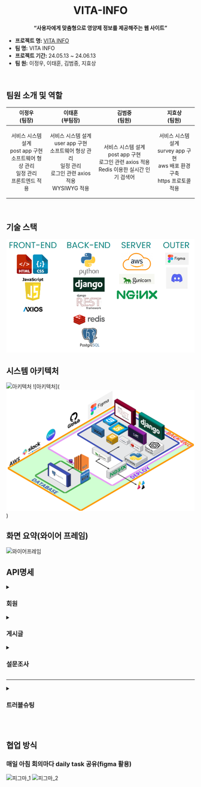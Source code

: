 <div style ="text-align:center">

  # VITA-INFO

</div>



<p align='center'><strong>“사용자에게 맞춤형으로 영양제 정보를 제공해주는 웹 사이트”</strong></p>
</p>
  <ul>
  <li><strong>프로젝트 명: </strong><a href="https://vitainfo.kr"> VITA INFO</a></li>
  <li><strong>팀 명:</strong> VITA INFO</li>
  <li><strong>프로젝트 기간:</strong> 24.05.13 ~ 24.06.13</li>
  <li><strong>팀 원:</strong> 이정우, 이태훈, 김범중, 지효상</li>
</ul>
<br>


## 팀원 소개 및 역할
<table>
<thead>
<tr>
<th>이정우 <br>(팀장)</th>
<th>이태훈 <br>(부팀장)</th>
<th>김범중 <br>(팀원)</th>
<th>지효상 <br>(팀원)</th>
</tr>
</thead>
<tbody>
<tr>
  <td>
    <p align="center">
      서비스 시스템 설계<br>
      post app 구현<br>
      소프트웨어 형상 관리<br>
      일정 관리 <br>
      프론트엔드 적용
    </p>
  </td>
    <td>
    <p align="center">
      서비스 시스템 설계<br>
      user app 구현<br>
      소프트웨어 형상 관리<br>
      일정 관리 <br>
      로그인 관련 axios 적용<br>
      WYSIWYG 적용
    </p>
  </td>
  
  <td>
    <p align="center">
      서비스 시스템 설계<br>
      post app 구현<br>
      로그인 관련 axios 적용<br>
      Redis 이용한 실시간 인기 검색어
    </p>
  </td>
  
  <td>
    <p align="center">
   서비스 시스템 설계<br>
  survey app 구현<br>
  aws 배포 환경 구축<br>
  https 프로토콜 적용
    </p>
  </td>
</tr>
</tbody>
</table>

<br>

## 기술 스택
![기술스택](image.png)


## 시스템 아키텍처
![아키텍처](https://github.com/JWTONE/VITA-INFO/assets/159910835/f4047c1c-a83b-4d56-8933-542baa9e7aa5)
![아키텍처](![alt text](image-1.png))


## 화면 요약(와이어 프레임)
![와이어프레임](https://github.com/JWTONE/VITA-INFO/assets/159910835/04fa97b7-1c8f-4561-a062-d29408c157f0)

## API명세 

<details>
  
<summary>
  
  ### 회원
  
</summary>

- **회원가입**
  - HTTP Method: POST
  - API Path: `/api/account/`
  - Request:
    ```json
    {
        "username": "string",
        "password": "string",
        "confirm_password": "string",
        "email": "email",
        "name": "string",
        "nickname": "string",
        "date_of_birth": "date",
        "gender": "string",
        "subscription": "boolean"
    }
    ```
  - Response:
    
    &emsp;&emsp; 성공, 200

    &emsp;&emsp; 실패, 400 



- **로그인**
  - HTTP Method: POST
  - API Path: `/api/account/login`
  - Request:
    ```json
    {
        "username": "string",
        "password": "string",
    }
    ```
  - Response:
    
    &emsp;&emsp; 성공, 200

    &emsp;&emsp; 실패, 400 


- **토큰 Refresh**
  - HTTP Method: POST
  - API Path: `/api/account/refresh`
  - Request:
    ```json
    {
        "refresh" : "string"
    }
    ```
  - Response:
    
    &emsp;&emsp; 성공, 200

    &emsp;&emsp; 실패, 401


- **로그아웃**
  - HTTP Method: POST
  - API Path: `/api/account/logout`
  - Request:
    ```json
    {
        "refresh" : "string"
    }
    ```
  - Response:
    
    &emsp;&emsp; 성공, 200

    &emsp;&emsp; 실패, 400 


- **회원탈퇴**
  - HTTP Method: DELETE
  - API Path: `/api/account/`
  - Request:
    ```json
    {
        "password": "string",
    }
    ```
  - Response:
    
    &emsp;&emsp; 성공, 200

    &emsp;&emsp; 실패, 400 


- **회원정보 수정**
  - HTTP Method: PUT
  - API Path: `/api/account/<str:username>`
  - Request:
    ```json
    {
        "email": "email",
        "date_of_birth": "date",
        "gender": "string",
        "subscription": "boolean"
    }
    ```
  - Response:
    
    &emsp;&emsp; 성공, 200

    &emsp;&emsp; 실패, 400 


- **비밀번호 수정**
  - HTTP Method: PUT
  - API Path: `/api/account/<str:username>/password`
  - Request:
    ```json
    {
        "password": "string",
        "confirm_password": "string",
    }
    ```
  - Response:
    
    &emsp;&emsp; 성공, 200

    &emsp;&emsp; 실패, 400 


</details>

<details>
  
<summary>
  
  ### 게시글
  
</summary>

- **게시글 작성**
  - HTTP Method: POST
  - API Path: `/api/post/`
  - Request:
    ```json
    {
        "title":"string",
        "content":"string"
    }
    ```
  - Response:
    
    &emsp;&emsp; 성공, 200

    &emsp;&emsp; 실패, 400 


- **게시글 리스트 조회**
  - HTTP Method: GET
  - API Path: `/api/post/<str:category>`
  - Response:
    
    &emsp;&emsp; 성공, 200

    &emsp;&emsp; 실패, 400 


- **게시글 검색**
  - HTTP Method: GET
  - API Path: `/api/post/search/`
  - Response:
    
    &emsp;&emsp; 성공, 200

    &emsp;&emsp; 실패, 400 


- **게시글 상세 조회**
  - HTTP Method: GET
  - API Path: `/api/post/<int:post_pk>`
  - Response:
    
    &emsp;&emsp; 성공, 200

    &emsp;&emsp; 실패, 400 


- **게시글 수정**
  - HTTP Method: PUT
  - API Path: `/api/post/<int:post_pk>`
  - Request:
    ```json
    {
        "title":"string",
        "content":"string"
    }
    ```
  - Response:
    
    &emsp;&emsp; 성공, 200

    &emsp;&emsp; 실패, 400 


- **게시글 삭제**
  - HTTP Method: DELETE
  - API Path: `/api/post/<int:post_pk>`
  - Response:
    
    &emsp;&emsp; 성공, 200

    &emsp;&emsp; 실패, 400 


- **게시글 좋아요**
  - HTTP Method: POST
  - API Path: `/api/post/<int:post_pk>`
  - Response:
    
    &emsp;&emsp; 성공, 200

    &emsp;&emsp; 실패, 400 


- **댓글 작성**
  - HTTP Method: POST
  - API Path: `/api/post/<int:post_pk>/comment/`
  - Request:
    ```json
    {
        "content":"string"
    }
    ```
  - Response:
    
    &emsp;&emsp; 성공, 200

    &emsp;&emsp; 실패, 400 


- **대댓글 작성**
  - HTTP Method: POST
  - API Path: `/api/post/<int:post_pk>/comment/<int:comment_pk>`
  - Request:
    ```json
    {
        "title":"string",
        "content":"string"
    }
    ```
  - Response:
    
    &emsp;&emsp; 성공, 200

    &emsp;&emsp; 실패, 400 


- **댓글 조회**
  - HTTP Method: GET
  - API Path: `/api/post/<int:post_pk>/comment/`
  - Response:
    
    &emsp;&emsp; 성공, 200

    &emsp;&emsp; 실패, 400 


- **댓글 수정**
  - HTTP Method: PUT
  - API Path: `/api/post/comment/<int:comment_pk>`
  - Request:
    ```json
    {
        "title":"string",
        "content":"string"
    }
    ```
  - Response:
    
    &emsp;&emsp; 성공, 200

    &emsp;&emsp; 실패, 400 


- **댓글 좋아요**
  - HTTP Method: POST
  - API Path: `/api/post/comment/<int:comment_pk>`
  - Response:
    
    &emsp;&emsp; 성공, 200

    &emsp;&emsp; 실패, 400 


- **인기 검색어 순위**
  - HTTP Method: GET
  - API Path: `/api/post/ranking/`
  - Response:
    
    &emsp;&emsp; 성공, 200

    &emsp;&emsp; 실패, 400 

  - 
</details>

<details>
  
<summary>
  
  ### 설문조사
  
</summary>

- **설문 보내기**
  - HTTP Method: POST
  - API Path: `/api/survey/`
  - Request:
    ```json
    {
        "name":"string",
        "gender":"string",
        "age":"integer",
        "height":"integer",
        "weight":"integer",
        "current_medications_or_supplements":"string",
        "allergies":"string",
        "exercise_frequency_per_week":"string",
        "average_sleep_hours_per_day":"string",
        "smoking_status":"string",
        "alcohol_consumption":"string",
        "average_meals_per_day":"string",
        "main_foods" : "string",
        "snacks" : "string",
        "health_goals": "string",
        "interested_supplements" : "string",
        "specific_health_issues_to_improve" : "string"
    }
    ```
  - Response:
    
    &emsp;&emsp; 성공, 200

    &emsp;&emsp; 실패, 400 


- **로딩페이지**
  - HTTP Method: GET
  - API Path: `/api/survey/loading/`
  - Response:
    
    &emsp;&emsp; 성공, 200

    &emsp;&emsp; 실패, 400 


- **설문조사 결과 불러오기**
  - HTTP Method: GET
  - API Path: `/api/survey/`
  - Response:
    
    &emsp;&emsp; 성공, 200

    &emsp;&emsp; 실패, 400 


</details>


<hr>

<details>

<summary>

  ### 트러블슈팅

</summary>

<details>

  <summary>
    
  ### ChatGPT 결과 정형화 되지 않은 문제
  
  </summary>
 
  
  #### 문제

  설문조사 결과를 화면에 출력시켜주고 데이터베이스에 저장 해야 하는데 답변의 형식이 매번 다르게 출력되어 작동하지 않는 문제 발생

  #### 해결

  정형화된 답변 틀을 제공해주고, 이 데이터들을 쉽게 다루기 위해서 python dictionary 형식으로 출력 해주도록  쿼리문을 변경했습니다.

</details>

  <details>

  <summary>
    
  ### ChatGPT 가 말도 안되는 결과를 출력
  
</summary>
  
  #### 문제

  설문 내용에 대한 답변에, 아마씨를  ‘아마겟돈’으로 잘못 알려주는 현상 발생 

  #### 해결

  다 방면으로 노력해봤지만, 이미 학습한 내용은 바꿔주기가 어려워서 GPT4.0Turbo로 모델로 변경 적용 해보니, 아마씨도 정상적으로 출력함

</details>

<details>

<summary>
    
  ### Axios interceptor 작동 안함
  
</summary>
  
  #### 문제

  로그인후 request 보냈을  access token이 안불러와지는 문제가 발생

  #### 해결

  로직에는 문제가 없었지만, base를 상속받는 template에서 axios 관련 cdn을 다시 불러와 서 충돌이 발생, 템플릿에서 cdn을 제외 하니 interceptor정상 작동

</details>

<details>

<summary>
  
  ### 댓글 출력 문제

</summary>


  #### 문제

  댓글 작성 시 대댓글들이 부모 댓글 및으로 상속 되지 않고 pk 순서 대로 출력 되는 문제 발생

  #### 해결

  시리얼라이저에 is_reply라는 필드를 추가해서 is_reply일 경우에 replies라는 새로운 array를 만들어서 담도록 로직 구성

 </details>

<details>

<summary>
    
  ### 댓글 중복 출력 문제
  
</summary>

  #### 문제

  replies에 담긴 댓글들이 화면에 중복 출력되는 문제발생

  #### 해결

  게시글 상세 serializer에 get_comments 함수로 is_reply가 아닌 코멘트만 필터해서 불러오도록 로직 변경

</details>

<details>

<summary>
  
  ### 로그인 관련 트러블슈팅
  
</summary>

  #### 문제

  토큰 로그인 방식은 세션 로그인 방식에서 쓰던 request.user.is_authenticated 사용 불가능

  #### 해결

  직접적으로 html에 로그인을 했다는 사실을 전달해줘야함. 로그인 할 때 username도 같이 받아서 local storage에 저장 후 localstorage에 username이 존재여부에 따라 로그인 여부를 확인 함

</details>

<details>

<summary>
  
  ### 개발용 설정파일과 배포용 설정파일의 차이(settings.py)
  
</summary>

  #### 문제

설정 파일 중 settings.py에 들어가는 소스코드가 개발용과 실제 배포용에서는 차이가 발생함

#### 해결

- 개발용
    
    Debug = True
    
    Allowed_Hosts = [ ]
    
- 배포용
    
    Debug = False
    
    Allowed_Hosts = [ “x.x.x.x”, “127.0.0.1”, “localhost”, ]

</details>

<details>
  <summary>

  ### https 적용 관련 트러블 슈팅

  </summary>

  #### 문제

  기존의 http에서 보안상의 이슈로 https를 적용하려했으나 잘 적용되지않았음

  #### 해결

  AWS에서 Certificate Manager를 통해 SSL 인증서를 발급받고, 이를 적용한 로드밸런서를 생성하고 EC2 인스턴스에 연동함.
  위의 과정만 진행하면 되었지만 잘모르는 상태라 NGINX.conf 에서도 설정을 해서 이중으로 동작하여 504 bad gateway 에러가 발생하였기때문에, NGINX 설정은 기본값으로 원상복구함.

</details>

</details>



<br>

<br>

## 협업 방식
### 매일 아침 회의마다 daily task 공유(figma 활용)
![피그마_1](https://github.com/JWTONE/VITA-INFO/assets/159910835/f19a0f99-defe-457a-9601-c28d4ff6fdd5)
![피그마_2](https://github.com/JWTONE/VITA-INFO/assets/159910835/728e3e29-d78a-4960-81c2-d24a7d107556)
